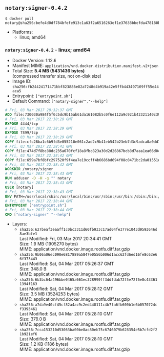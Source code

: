 ## `notary:signer-0.4.2`

```console
$ docker pull notary@sha256:befe4d0df784bfefe913c1a63f2a6516263ef1e37638bbefda478180b058affd
```

-	Platforms:
	-	linux; amd64

### `notary:signer-0.4.2` - linux; amd64

-	Docker Version: 1.12.6
-	Manifest MIME: `application/vnd.docker.distribution.manifest.v2+json`
-	Total Size: **5.4 MB (5431436 bytes)**  
	(compressed transfer size, not on-disk size)
-	Image ID: `sha256:fb24424171471bbf823886e82a7248d4b919a42e5ffb443497109ff55e44aca5`
-	Entrypoint: `["entrypoint.sh"]`
-	Default Command: `["notary-signer","--help"]`

```dockerfile
# Fri, 03 Mar 2017 20:32:37 GMT
ADD file:730030a984f5f0c5dc9b15ab61da161082b5c0f6e112a9c921b42321140c3927 in / 
# Fri, 03 Mar 2017 22:38:28 GMT
EXPOSE 4444/tcp
# Fri, 03 Mar 2017 22:38:29 GMT
EXPOSE 7899/tcp
# Fri, 03 Mar 2017 22:38:29 GMT
COPY file:cfc28ba1c6b9fd3e055210e061c2ad2c9b41eb542b23eb7d3c9adca0a0dd775d in /notary/signer/ 
# Fri, 03 Mar 2017 22:38:41 GMT
COPY file:474d7f8bc88dc235a670fcf18a8fbc823a30d2d26867bcb8d7aaa1ea66d0cd00 in /notary/signer/ 
# Fri, 03 Mar 2017 22:38:42 GMT
COPY file:659a7bf8bfc297520f9f4ea7e10ccff4b6686bd694f08c0471bc2da01551deb8 in /notary/signer/ 
# Fri, 03 Mar 2017 22:38:42 GMT
WORKDIR /notary/signer
# Fri, 03 Mar 2017 22:38:43 GMT
RUN adduser -D -H -g "" notary
# Fri, 03 Mar 2017 22:38:43 GMT
USER [notary]
# Fri, 03 Mar 2017 22:38:43 GMT
ENV PATH=/usr/local/sbin:/usr/local/bin:/usr/sbin:/usr/bin:/sbin:/bin:/notary/signer
# Fri, 03 Mar 2017 22:38:44 GMT
ENTRYPOINT ["entrypoint.sh"]
# Fri, 03 Mar 2017 22:38:44 GMT
CMD ["notary-signer" "--help"]
```

-	Layers:
	-	`sha256:627beaf3eaaff1c0bc3311d60fb933c17ad04fe377e1043d9593646d8ae3bfe1`  
		Last Modified: Fri, 03 Mar 2017 20:34:41 GMT  
		Size: 1.9 MB (1905270 bytes)  
		MIME: application/vnd.docker.image.rootfs.diff.tar.gzip
	-	`sha256:9b06a06ec090e6817889a5847e0556b006d1acc62fd6ed16fe8c63e66f373443`  
		Last Modified: Sat, 04 Mar 2017 05:26:37 GMT  
		Size: 348.0 B  
		MIME: application/vnd.docker.image.rootfs.diff.tar.gzip
	-	`sha256:6b3bc64a496bbe0465a661ec328990ff3ddfdab72f5e72f5e8c433611394f163`  
		Last Modified: Sat, 04 Mar 2017 05:28:12 GMT  
		Size: 3.5 MB (3524253 bytes)  
		MIME: application/vnd.docker.image.rootfs.diff.tar.gzip
	-	`sha256:a7da9e40cf45cf82a4ac9c2ed448111c4b7fa6fb600b1e6b0570724cf3393461`  
		Last Modified: Sat, 04 Mar 2017 05:28:10 GMT  
		Size: 379.0 B  
		MIME: application/vnd.docker.image.rootfs.diff.tar.gzip
	-	`sha256:7cca153210d53063ba00be8ac80eb75c6746079b628354e5b7cfd2f21b921ef6`  
		Last Modified: Sat, 04 Mar 2017 05:28:10 GMT  
		Size: 1.2 KB (1186 bytes)  
		MIME: application/vnd.docker.image.rootfs.diff.tar.gzip
